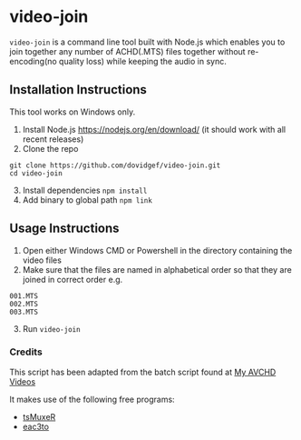 # video-join
`video-join` is a command line tool built with Node.js which enables you to join together any number of ACHD(.MTS) files together 
without re-encoding(no quality loss) while keeping the audio in sync.

## Installation Instructions
This tool works on Windows only.
1. Install Node.js https://nodejs.org/en/download/  (it should work with all recent releases)
2. Clone the repo 
```
git clone https://github.com/dovidgef/video-join.git
cd video-join
```
3. Install dependencies `npm install`
4. Add binary to global path `npm link`

## Usage Instructions
1. Open either Windows CMD or Powershell in the directory containing the video files
2. Make sure that the files are named in alphabetical order so that they are joined in correct order
e.g.
```
001.MTS
002.MTS
003.MTS
```
3. Run `video-join`



### Credits
This script has been adapted from the batch script found at [My AVCHD Videos](http://avchdvideos.blogspot.com/p/creating-batch-file.html)

It makes use of the following free programs:
* [tsMuxeR](https://www.videohelp.com/software/tsMuxeR)
* [eac3to](https://www.videohelp.com/software/eac3to)

